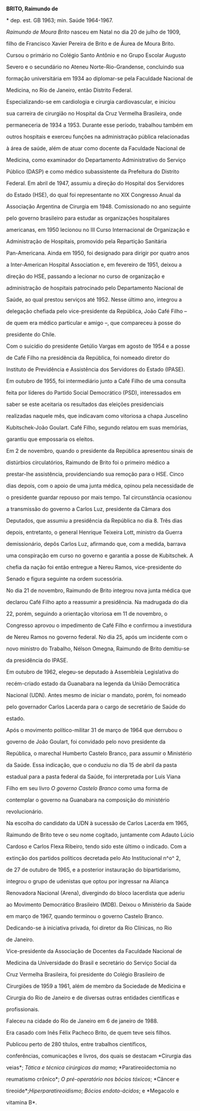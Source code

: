 **BRITO, Raimundo de**



\* dep. est. GB 1963; min. Saúde 1964-1967.



*Raimundo de Moura Brito* nasceu em Natal no dia 20 de julho de 1909,

filho de Francisco Xavier Pereira de Brito e de Áurea de Moura Brito.



Cursou o primário no Colégio Santo Antônio e no Grupo Escolar Augusto

Severo e o secundário no Ateneu Norte-Rio-Grandense, concluindo sua

formação universitária em 1934 ao diplomar-se pela Faculdade Nacional de

Medicina, no Rio de Janeiro, então Distrito Federal.



Especializando-se em cardiologia e cirurgia cardiovascular, e iniciou

sua carreira de cirurgião no Hospital da Cruz Vermelha Brasileira, onde

permaneceria de 1934 a 1953. Durante esse período, trabalhou também em

outros hospitais e exerceu funções na administração pública relacionadas

à área de saúde, além de atuar como docente da Faculdade Nacional de

Medicina, como examinador do Departamento Administrativo do Serviço

Público (DASP) e como médico subassistente da Prefeitura do Distrito

Federal. Em abril de 1947, assumiu a direção do Hospital dos Servidores

do Estado (HSE), do qual foi representante no XIX Congresso Anual da

Associação Argentina de Cirurgia em 1948. Comissionado no ano seguinte

pelo governo brasileiro para estudar as organizações hospitalares

americanas, em 1950 lecionou no III Curso Internacional de Organização e

Administração de Hospitais, promovido pela Repartição Sanitária

Pan-Americana. Ainda em 1950, foi designado para dirigir por quatro anos

a Inter-American Hospital Association e, em fevereiro de 1951, deixou a

direção do HSE, passando a lecionar no curso de organização e

administração de hospitais patrocinado pelo Departamento Nacional de

Saúde, ao qual prestou serviços até 1952. Nesse último ano, integrou a

delegação chefiada pelo vice-presidente da República, João Café Filho –

de quem era médico particular e amigo –, que compareceu à posse do

presidente do Chile.



Com o suicídio do presidente Getúlio Vargas em agosto de 1954 e a posse

de Café Filho na presidência da República, foi nomeado diretor do

Instituto de Previdência e Assistência dos Servidores do Estado (IPASE).

Em outubro de 1955, foi intermediário junto a Café Filho de uma consulta

feita por líderes do Partido Social Democrático (PSD), interessados em

saber se este aceitaria os resultados das eleições presidenciais

realizadas naquele mês, que indicavam como vitoriosa a chapa Juscelino

Kubitschek-João Goulart. Café Filho, segundo relatou em suas memórias,

garantiu que empossaria os eleitos.



Em 2 de novembro, quando o presidente da República apresentou sinais de

distúrbios circulatórios, Raimundo de Brito foi o primeiro médico a

prestar-lhe assistência, providenciando sua remoção para o HSE. Cinco

dias depois, com o apoio de uma junta médica, opinou pela necessidade de

o presidente guardar repouso por mais tempo. Tal circunstância ocasionou

a transmissão do governo a Carlos Luz, presidente da Câmara dos

Deputados, que assumiu a presidência da República no dia 8. Três dias

depois, entretanto, o general Henrique Teixeira Lott, ministro da Guerra

demissionário, depôs Carlos Luz, afirmando que, com a medida, barrava

uma conspiração em curso no governo e garantia a posse de Kubitschek. A

chefia da nação foi então entregue a Nereu Ramos, vice-presidente do

Senado e figura seguinte na ordem sucessória.



No dia 21 de novembro, Raimundo de Brito integrou nova junta médica que

declarou Café Filho apto a reassumir a presidência. Na madrugada do dia

22, porém, seguindo a orientação vitoriosa em 11 de novembro, o

Congresso aprovou o impedimento de Café Filho e confirmou a investidura

de Nereu Ramos no governo federal. No dia 25, após um incidente com o

novo ministro do Trabalho, Nélson Omegna, Raimundo de Brito demitiu-se

da presidência do IPASE.



Em outubro de 1962, elegeu-se deputado à Assembleia Legislativa do

recém-criado estado da Guanabara na legenda da União Democrática

Nacional (UDN). Antes mesmo de iniciar o mandato, porém, foi nomeado

pelo governador Carlos Lacerda para o cargo de secretário de Saúde do

estado.



Após o movimento político-militar 31 de março de 1964 que derrubou o

governo de João Goulart, foi convidado pelo novo presidente da

República, o marechal Humberto Castelo Branco, para assumir o Ministério

da Saúde. Essa indicação, que o conduziu no dia 15 de abril da pasta

estadual para a pasta federal da Saúde, foi interpretada por Luís Viana

Filho em seu livro *O governo Castelo Branco* como uma forma de

contemplar o governo na Guanabara na composição do ministério

revolucionário.



Na escolha do candidato da UDN à sucessão de Carlos Lacerda em 1965,

Raimundo de Brito teve o seu nome cogitado, juntamente com Adauto Lúcio

Cardoso e Carlos Flexa Ribeiro, tendo sido este último o indicado. Com a

extinção dos partidos políticos decretada pelo Ato Institucional n^o^ 2,

de 27 de outubro de 1965, e a posterior instauração do bipartidarismo,

integrou o grupo de udenistas que optou por ingressar na Aliança

Renovadora Nacional (Arena), divergindo do bloco lacerdista que aderiu

ao Movimento Democrático Brasileiro (MDB). Deixou o Ministério da Saúde

em março de 1967, quando terminou o governo Castelo Branco.



Dedicando-se à iniciativa privada, foi diretor da Rio Clínicas, no Rio

de Janeiro.



Vice-presidente da Associação de Docentes da Faculdade Nacional de

Medicina da Universidade do Brasil e secretário do Serviço Social da

Cruz Vermelha Brasileira, foi presidente do Colégio Brasileiro de

Cirurgiões de 1959 a 1961, além de membro da Sociedade de Medicina e

Cirurgia do Rio de Janeiro e de diversas outras entidades científicas e

profissionais.



Faleceu na cidade do Rio de Janeiro em 6 de janeiro de 1988.



Era casado com Inês Félix Pacheco Brito, de quem teve seis filhos.



Publicou perto de 280 títulos, entre trabalhos científicos,

conferências, comunicações e livros, dos quais se destacam *Cirurgia das

veias*; *Tática e técnica cirúrgicas da mama*; *Paratireoidectomia no

reumatismo crônico*; *O pré*-*operatório nos bócios tóxicos*; *Câncer e

tireoide*;*Hiperparatireoidismo*; *Bócios endoto-ácidos*; e *Megacolo e

vitamina B*.



